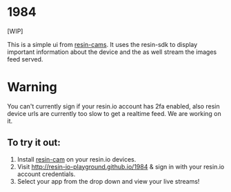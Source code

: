 # 1984

[WIP]

This is a simple ui from [resin-cams](https://github.com/resin-io-playground/resin-cam). It uses the resin-sdk to display important information about the device and the as well stream the images feed served.

# Warning

You can't currently sign if your resin.io account has 2fa enabled, also resin device urls are currently too slow to get a realtime feed. We are working on it.

## To try it out:

1. Install [resin-cam](https://github.com/resin-io-playground/resin-cam) on your resin.io devices.
2. Visit http://resin-io-playground.github.io/1984 & sign in with your resin.io account credentials.
3. Select your app from the drop down and view your live streams!
